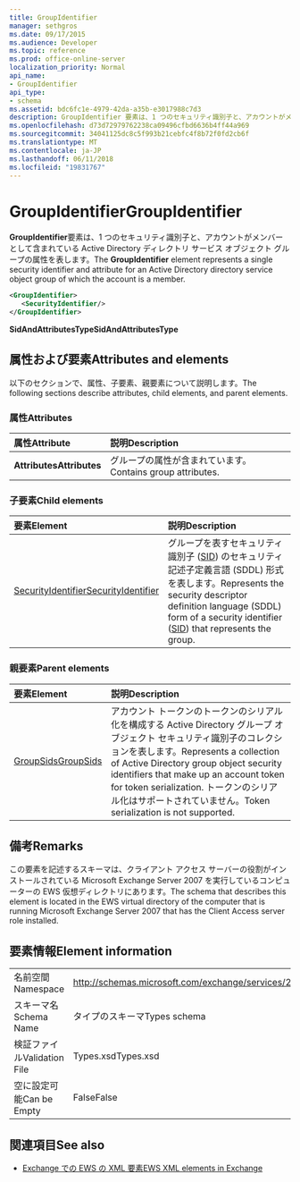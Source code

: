 ```yaml
---
title: GroupIdentifier
manager: sethgros
ms.date: 09/17/2015
ms.audience: Developer
ms.topic: reference
ms.prod: office-online-server
localization_priority: Normal
api_name:
- GroupIdentifier
api_type:
- schema
ms.assetid: bdc6fc1e-4979-42da-a35b-e3017988c7d3
description: GroupIdentifier 要素は、1 つのセキュリティ識別子と、アカウントがメンバーとして含まれている Active Directory ディレクトリ サービス オブジェクト グループの属性を表します。
ms.openlocfilehash: d73d72979762238ca09496cfbd6636b4ff44a969
ms.sourcegitcommit: 34041125dc8c5f993b21cebfc4f8b72f0fd2cb6f
ms.translationtype: MT
ms.contentlocale: ja-JP
ms.lasthandoff: 06/11/2018
ms.locfileid: "19831767"
---
```

# <a name="groupidentifier"></a><span data-ttu-id="04b84-103">GroupIdentifier</span><span class="sxs-lookup"><span data-stu-id="04b84-103">GroupIdentifier</span></span>

<span data-ttu-id="04b84-104">**GroupIdentifier**要素は、1 つのセキュリティ識別子と、アカウントがメンバーとして含まれている Active Directory ディレクトリ サービス オブジェクト グループの属性を表します。</span><span class="sxs-lookup"><span data-stu-id="04b84-104">The **GroupIdentifier** element represents a single security identifier and attribute for an Active Directory directory service object group of which the account is a member.</span></span> 
  
```xml
<GroupIdentifier>
   <SecurityIdentifier/>
</GroupIdentifier>
```

 <span data-ttu-id="04b84-105">**SidAndAttributesType**</span><span class="sxs-lookup"><span data-stu-id="04b84-105">**SidAndAttributesType**</span></span>
## <a name="attributes-and-elements"></a><span data-ttu-id="04b84-106">属性および要素</span><span class="sxs-lookup"><span data-stu-id="04b84-106">Attributes and elements</span></span>

<span data-ttu-id="04b84-107">以下のセクションで、属性、子要素、親要素について説明します。</span><span class="sxs-lookup"><span data-stu-id="04b84-107">The following sections describe attributes, child elements, and parent elements.</span></span>
  
### <a name="attributes"></a><span data-ttu-id="04b84-108">属性</span><span class="sxs-lookup"><span data-stu-id="04b84-108">Attributes</span></span>

|<span data-ttu-id="04b84-109">**属性**</span><span class="sxs-lookup"><span data-stu-id="04b84-109">**Attribute**</span></span>|<span data-ttu-id="04b84-110">**説明**</span><span class="sxs-lookup"><span data-stu-id="04b84-110">**Description**</span></span>|
|:-----|:-----|
|<span data-ttu-id="04b84-111">**Attributes**</span><span class="sxs-lookup"><span data-stu-id="04b84-111">**Attributes**</span></span> <br/> |<span data-ttu-id="04b84-112">グループの属性が含まれています。</span><span class="sxs-lookup"><span data-stu-id="04b84-112">Contains group attributes.</span></span>  <br/> |
   
### <a name="child-elements"></a><span data-ttu-id="04b84-113">子要素</span><span class="sxs-lookup"><span data-stu-id="04b84-113">Child elements</span></span>

|<span data-ttu-id="04b84-114">**要素**</span><span class="sxs-lookup"><span data-stu-id="04b84-114">**Element**</span></span>|<span data-ttu-id="04b84-115">**説明**</span><span class="sxs-lookup"><span data-stu-id="04b84-115">**Description**</span></span>|
|:-----|:-----|
|[<span data-ttu-id="04b84-116">SecurityIdentifier</span><span class="sxs-lookup"><span data-stu-id="04b84-116">SecurityIdentifier</span></span>](securityidentifier.md) <br/> |<span data-ttu-id="04b84-117">グループを表すセキュリティ識別子 ([SID](sid.md)) のセキュリティ記述子定義言語 (SDDL) 形式を表します。</span><span class="sxs-lookup"><span data-stu-id="04b84-117">Represents the security descriptor definition language (SDDL) form of a security identifier ([SID](sid.md)) that represents the group.</span></span>  <br/> |
   
### <a name="parent-elements"></a><span data-ttu-id="04b84-118">親要素</span><span class="sxs-lookup"><span data-stu-id="04b84-118">Parent elements</span></span>

|<span data-ttu-id="04b84-119">**要素**</span><span class="sxs-lookup"><span data-stu-id="04b84-119">**Element**</span></span>|<span data-ttu-id="04b84-120">**説明**</span><span class="sxs-lookup"><span data-stu-id="04b84-120">**Description**</span></span>|
|:-----|:-----|
|[<span data-ttu-id="04b84-121">GroupSids</span><span class="sxs-lookup"><span data-stu-id="04b84-121">GroupSids</span></span>](groupsids.md) <br/> |<span data-ttu-id="04b84-122">アカウント トークンのトークンのシリアル化を構成する Active Directory グループ オブジェクト セキュリティ識別子のコレクションを表します。</span><span class="sxs-lookup"><span data-stu-id="04b84-122">Represents a collection of Active Directory group object security identifiers that make up an account token for token serialization.</span></span> <span data-ttu-id="04b84-123">トークンのシリアル化はサポートされていません。</span><span class="sxs-lookup"><span data-stu-id="04b84-123">Token serialization is not supported.</span></span>  <br/> |
   
## <a name="remarks"></a><span data-ttu-id="04b84-124">備考</span><span class="sxs-lookup"><span data-stu-id="04b84-124">Remarks</span></span>

<span data-ttu-id="04b84-125">この要素を記述するスキーマは、クライアント アクセス サーバーの役割がインストールされている Microsoft Exchange Server 2007 を実行しているコンピューターの EWS 仮想ディレクトリにあります。</span><span class="sxs-lookup"><span data-stu-id="04b84-125">The schema that describes this element is located in the EWS virtual directory of the computer that is running Microsoft Exchange Server 2007 that has the Client Access server role installed.</span></span>
  
## <a name="element-information"></a><span data-ttu-id="04b84-126">要素情報</span><span class="sxs-lookup"><span data-stu-id="04b84-126">Element information</span></span>

|||
|:-----|:-----|
|<span data-ttu-id="04b84-127">名前空間</span><span class="sxs-lookup"><span data-stu-id="04b84-127">Namespace</span></span>  <br/> |http://schemas.microsoft.com/exchange/services/2006/types  <br/> |
|<span data-ttu-id="04b84-128">スキーマ名</span><span class="sxs-lookup"><span data-stu-id="04b84-128">Schema Name</span></span>  <br/> |<span data-ttu-id="04b84-129">タイプのスキーマ</span><span class="sxs-lookup"><span data-stu-id="04b84-129">Types schema</span></span>  <br/> |
|<span data-ttu-id="04b84-130">検証ファイル</span><span class="sxs-lookup"><span data-stu-id="04b84-130">Validation File</span></span>  <br/> |<span data-ttu-id="04b84-131">Types.xsd</span><span class="sxs-lookup"><span data-stu-id="04b84-131">Types.xsd</span></span>  <br/> |
|<span data-ttu-id="04b84-132">空に設定可能</span><span class="sxs-lookup"><span data-stu-id="04b84-132">Can be Empty</span></span>  <br/> |<span data-ttu-id="04b84-133">False</span><span class="sxs-lookup"><span data-stu-id="04b84-133">False</span></span>  <br/> |
   
## <a name="see-also"></a><span data-ttu-id="04b84-134">関連項目</span><span class="sxs-lookup"><span data-stu-id="04b84-134">See also</span></span>



- [<span data-ttu-id="04b84-135">Exchange での EWS の XML 要素</span><span class="sxs-lookup"><span data-stu-id="04b84-135">EWS XML elements in Exchange</span></span>](ews-xml-elements-in-exchange.md)


